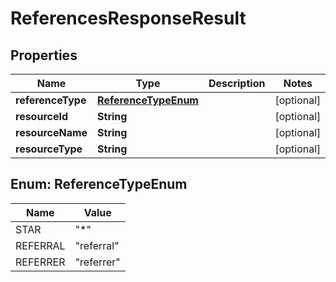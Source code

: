 # ReferencesResponseResult

## Properties
Name | Type | Description | Notes
------------ | ------------- | ------------- | -------------
**referenceType** | [**ReferenceTypeEnum**](#ReferenceTypeEnum) |  |  [optional]
**resourceId** | **String** |  |  [optional]
**resourceName** | **String** |  |  [optional]
**resourceType** | **String** |  |  [optional]

<a name="ReferenceTypeEnum"></a>
## Enum: ReferenceTypeEnum
Name | Value
---- | -----
STAR | &quot;*&quot;
REFERRAL | &quot;referral&quot;
REFERRER | &quot;referrer&quot;
